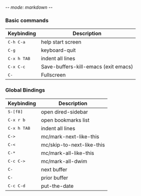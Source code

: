 -*- mode: markdown -*-
### Basic commands
Keybinding         | Description
-------------------|------------------------------------------------------------
<kbd>C-h C-a</kbd> | help start screen
<kbd>C-g</kbd>| keyboard-quit
<kbd>C-x h TAB</kbd>| indent all lines
<kbd>C-x C-c</kbd>| Save-buffers-kill-emacs (exit emacs)
<kbd>C-<f11></kbd>| Fullscreen

### Global Bindings
Keybinding         | Description
-------------------|------------------------------------------------------------
<kbd>S-[f8]</kbd>  | open dired-sidebar
<kbd>C-x r b</kbd> | open bookmarks list
<kbd>C-x h TAB</kbd>|       indent all lines
<kbd>C-></kbd>| mc/mark-next-like-this
<kbd>C-<</kbd>| mc/skip-to-next-like-this
<kbd>C-*</kbd>| mc/mark-all-like-this
<kbd>C-c C-></kbd>| mc/mark-all-dwim
<kbd>C-<PgUp></kbd>|next buffer
<kbd>C-<PgDown></kbd>|prior buffer
<kbd>C-c C-d</kbd>| put-the-date
